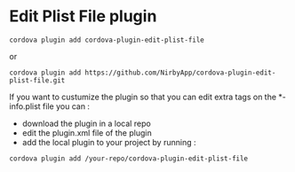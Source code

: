 # Edit Plist File plugin

```
cordova plugin add cordova-plugin-edit-plist-file
```

or

```
cordova plugin add https://github.com/NirbyApp/cordova-plugin-edit-plist-file.git
```

If you want to custumize the plugin so that you can edit extra tags on the *-info.plist file you can :
- download the plugin in a local repo
- edit the plugin.xml file of the plugin
- add the local plugin to your project by running :

```
cordova plugin add /your-repo/cordova-plugin-edit-plist-file
```
